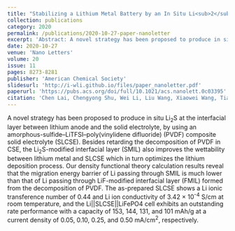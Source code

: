 ```yaml
---
title: "Stabilizing a Lithium Metal Battery by an In Situ Li<sub>2</sub>S-modified Interfacial Layer via Amorphous-Sulfide Composite Solid Electrolyte"
collection: publications
category: 2020
permalink: /publications/2020-10-27-paper-nanoletter
excerpt: 'Abstract: A novel strategy has been proposed to produce in situ Li<sub>2</sub>S at the interfacial layer between lithium anode and the solid electrolyte...' 
date: 2020-10-27
venue: 'Nano Letters'
volume: 20
issue: 11
pages: 8273-8281
publisher: 'American Chemical Society'
slidesurl: 'http://i-wli.github.io/files/paper_nanoletter.pdf'
paperurl: 'https://pubs.acs.org/doi/full/10.1021/acs.nanolett.0c03395'
citation: 'Chen Lai, Chengyong Shu, Wei Li, Liu Wang, Xiaowei Wang, Tianran Zhang, Xuesong Yin, Iqbal Ahmad, Mingtao Li, Xiaolu Tian, Pu Yang, Wei Tang, Naihua Miao, Guangyuan Wesley Zheng. (2020). &quot;Stabilizing a Lithium Metal Battery by an In Situ Li<sub>2</sub>S-modified Interfacial Layer via Amorphous-Sulfide Composite Solid Electrolyte.&quot; <i>Nano Letters</i>. 20(11), 8273-8281.'
---
```


A novel strategy has been proposed to produce in situ Li<sub>2</sub>S at the interfacial layer between lithium anode and the solid electrolyte, by using an amorphous-sulfide–LiTFSI–poly(vinylidene difluoride) (PVDF) composite solid electrolyte (SLCSE). Besides retarding the decomposition of PVDF in CSE, the Li<sub>2</sub>S-modified interfacial layer (SMIL) also improves the wettability between lithium metal and SLCSE which in turn optimizes the lithium deposition process. Our density functional theory calculation results reveal that the migration energy barrier of Li passing through SMIL is much lower than that of Li passing through LiF-modified interfacial layer (FMIL) formed from the decomposition of PVDF. The as-prepared SLCSE shows a Li ionic transference number of 0.44 and Li ion conductivity of 3.42 × 10<sup>-4</sup> S/cm at room temperature, and the Li\||SLCSE\||LiFePO4 cell exhibits an outstanding rate performance with a capacity of 153, 144, 131, and 101 mAh/g at a current density of 0.05, 0.10, 0.25, and 0.50 mA/cm<sup>2</sup>, respectively.